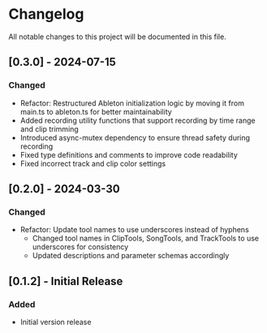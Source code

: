 # Changelog

All notable changes to this project will be documented in this file.

## [0.3.0] - 2024-07-15

### Changed
- Refactor: Restructured Ableton initialization logic by moving it from main.ts to ableton.ts for better maintainability
- Added recording utility functions that support recording by time range and clip trimming
- Introduced async-mutex dependency to ensure thread safety during recording
- Fixed type definitions and comments to improve code readability
- Fixed incorrect track and clip color settings

## [0.2.0] - 2024-03-30

### Changed
- Refactor: Update tool names to use underscores instead of hyphens
  - Changed tool names in ClipTools, SongTools, and TrackTools to use underscores for consistency
  - Updated descriptions and parameter schemas accordingly

## [0.1.2] - Initial Release

### Added
- Initial version release 